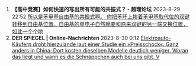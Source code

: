 1. **【高中竞赛】如何快速的写出所有可能的共振式？ - 超理论坛**
   2023-8-29 22:52
   [ 所以是苯甲基自由基的共振式啊。 你把苯环上挨着苯甲基取代位的双键转移到自由基位置，自由基的单电子自然就要和原来双键的另一端交换位置，如此一个个地     ](https://chaoli.club/index.php/9147)
2. **DER SPIEGEL | Online-Nachrichten**
   2023-8-30 0:12
   [ Elektroauto-Käufern droht hierzulande laut einer Studie ein »Preisschock«. Ganz anders in China: Dort kosten dieselben Modelle deutlich weniger. Woran das liegt und wann es die Schnäppchen auch bei uns gibt. V  ](https://www.spiegel.de/)
